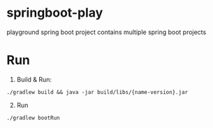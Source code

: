 # springboot-play
playground spring boot project
contains multiple spring boot projects

# Run
1. Build & Run:
```
./gradlew build && java -jar build/libs/{name-version}.jar
```
2. Run
```
./gradlew bootRun
```